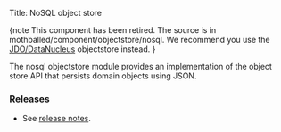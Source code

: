 Title: NoSQL object store

{note
This component has been retired.  The source is in mothballed/component/objectstore/nosql.  We recommend you use the [JDO/DataNucleus](../jdo/index.html) objectstore instead.
}

The nosql objectstore module provides an implementation of the object store API that persists domain objects using JSON.

### Releases

- See [release notes](release-notes/about.html).
